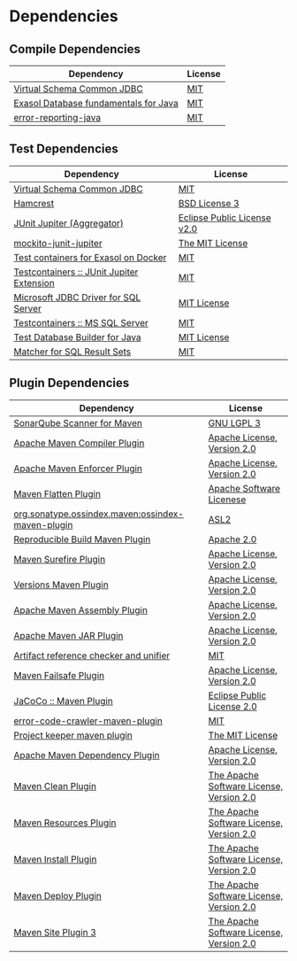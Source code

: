 <!-- @formatter:off -->
# Dependencies

## Compile Dependencies

| Dependency                                 | License  |
| ------------------------------------------ | -------- |
| [Virtual Schema Common JDBC][0]            | [MIT][1] |
| [Exasol Database fundamentals for Java][2] | [MIT][1] |
| [error-reporting-java][4]                  | [MIT][1] |

## Test Dependencies

| Dependency                                      | License                           |
| ----------------------------------------------- | --------------------------------- |
| [Virtual Schema Common JDBC][0]                 | [MIT][1]                          |
| [Hamcrest][8]                                   | [BSD License 3][9]                |
| [JUnit Jupiter (Aggregator)][10]                | [Eclipse Public License v2.0][11] |
| [mockito-junit-jupiter][12]                     | [The MIT License][13]             |
| [Test containers for Exasol on Docker][14]      | [MIT][1]                          |
| [Testcontainers :: JUnit Jupiter Extension][16] | [MIT][17]                         |
| [Microsoft JDBC Driver for SQL Server][18]      | [MIT License][19]                 |
| [Testcontainers :: MS SQL Server][16]           | [MIT][17]                         |
| [Test Database Builder for Java][22]            | [MIT License][23]                 |
| [Matcher for SQL Result Sets][24]               | [MIT][1]                          |

## Plugin Dependencies

| Dependency                                              | License                                        |
| ------------------------------------------------------- | ---------------------------------------------- |
| [SonarQube Scanner for Maven][26]                       | [GNU LGPL 3][27]                               |
| [Apache Maven Compiler Plugin][28]                      | [Apache License, Version 2.0][29]              |
| [Apache Maven Enforcer Plugin][30]                      | [Apache License, Version 2.0][29]              |
| [Maven Flatten Plugin][32]                              | [Apache Software Licenese][33]                 |
| [org.sonatype.ossindex.maven:ossindex-maven-plugin][34] | [ASL2][33]                                     |
| [Reproducible Build Maven Plugin][36]                   | [Apache 2.0][33]                               |
| [Maven Surefire Plugin][38]                             | [Apache License, Version 2.0][29]              |
| [Versions Maven Plugin][40]                             | [Apache License, Version 2.0][29]              |
| [Apache Maven Assembly Plugin][42]                      | [Apache License, Version 2.0][29]              |
| [Apache Maven JAR Plugin][44]                           | [Apache License, Version 2.0][29]              |
| [Artifact reference checker and unifier][46]            | [MIT][1]                                       |
| [Maven Failsafe Plugin][48]                             | [Apache License, Version 2.0][29]              |
| [JaCoCo :: Maven Plugin][50]                            | [Eclipse Public License 2.0][51]               |
| [error-code-crawler-maven-plugin][52]                   | [MIT][1]                                       |
| [Project keeper maven plugin][54]                       | [The MIT License][55]                          |
| [Apache Maven Dependency Plugin][56]                    | [Apache License, Version 2.0][29]              |
| [Maven Clean Plugin][58]                                | [The Apache Software License, Version 2.0][33] |
| [Maven Resources Plugin][60]                            | [The Apache Software License, Version 2.0][33] |
| [Maven Install Plugin][62]                              | [The Apache Software License, Version 2.0][33] |
| [Maven Deploy Plugin][64]                               | [The Apache Software License, Version 2.0][33] |
| [Maven Site Plugin 3][66]                               | [The Apache Software License, Version 2.0][33] |

[4]: https://github.com/exasol/error-reporting-java
[2]: https://github.com/exasol/db-fundamentals-java
[22]: https://github.com/exasol/test-db-builder-java/
[33]: http://www.apache.org/licenses/LICENSE-2.0.txt
[38]: https://maven.apache.org/surefire/maven-surefire-plugin/
[58]: http://maven.apache.org/plugins/maven-clean-plugin/
[1]: https://opensource.org/licenses/MIT
[12]: https://github.com/mockito/mockito
[48]: https://maven.apache.org/surefire/maven-failsafe-plugin/
[40]: http://www.mojohaus.org/versions-maven-plugin/
[54]: https://github.com/exasol/project-keeper/
[9]: http://opensource.org/licenses/BSD-3-Clause
[28]: https://maven.apache.org/plugins/maven-compiler-plugin/
[17]: http://opensource.org/licenses/MIT
[0]: https://github.com/exasol/virtual-schema-common-jdbc
[23]: https://github.com/exasol/test-db-builder-java/blob/main/LICENSE
[51]: https://www.eclipse.org/legal/epl-2.0/
[27]: http://www.gnu.org/licenses/lgpl.txt
[14]: https://github.com/exasol/exasol-testcontainers
[50]: https://www.jacoco.org/jacoco/trunk/doc/maven.html
[13]: https://github.com/mockito/mockito/blob/main/LICENSE
[24]: https://github.com/exasol/hamcrest-resultset-matcher
[36]: http://zlika.github.io/reproducible-build-maven-plugin
[55]: https://github.com/exasol/project-keeper/blob/main/LICENSE
[56]: https://maven.apache.org/plugins/maven-dependency-plugin/
[19]: http://www.opensource.org/licenses/mit-license.php
[26]: http://sonarsource.github.io/sonar-scanner-maven/
[29]: https://www.apache.org/licenses/LICENSE-2.0.txt
[30]: https://maven.apache.org/enforcer/maven-enforcer-plugin/
[18]: https://github.com/Microsoft/mssql-jdbc
[11]: https://www.eclipse.org/legal/epl-v20.html
[62]: http://maven.apache.org/plugins/maven-install-plugin/
[10]: https://junit.org/junit5/
[34]: https://sonatype.github.io/ossindex-maven/maven-plugin/
[16]: https://testcontainers.org
[32]: https://www.mojohaus.org/flatten-maven-plugin/flatten-maven-plugin
[8]: http://hamcrest.org/JavaHamcrest/
[64]: http://maven.apache.org/plugins/maven-deploy-plugin/
[66]: http://maven.apache.org/plugins/maven-site-plugin/
[60]: http://maven.apache.org/plugins/maven-resources-plugin/
[46]: https://github.com/exasol/artifact-reference-checker-maven-plugin
[52]: https://github.com/exasol/error-code-crawler-maven-plugin
[44]: https://maven.apache.org/plugins/maven-jar-plugin/
[42]: https://maven.apache.org/plugins/maven-assembly-plugin/
